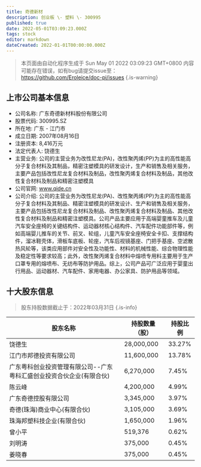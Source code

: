 ```yaml
---
title: 奇德新材
description: 创业板 \- 塑料 \- 300995
published: true
date: 2022-05-01T03:09:23.000Z
tags: stock
editor: markdown
dateCreated: 2022-01-01T00:00:00.000Z
---
```


> 本页面由自动化程序生成于 Sun May 01 2022 03:09:23 GMT+0800
> 内容可能存在错误，如有bug请提交issue至：https://github.com/Eroleice/doc-pi/issues
{.is-warning}

## 上市公司基本信息
- 公司名称: 广东奇德新材料股份有限公司
- 股票代码: 300995.SZ
- 所在地: 广东 - 江门市
- 成立日期: 2007年08月16日
- 注册资本: 8,416万元
- 法定代表人: 饶德生
- 主营业务: 公司的主营业务为改性尼龙(PA)，改性聚丙烯(PP)为主的高性能高分子复合材料及其制品，精密注塑模具的研发设计，生产和销售及相关服务，主要产品包括改性尼龙复合材料及制品，改性聚丙烯复合材料及制品，其他改性复合材料及制品和精密注塑模具
- 公司官网: www.qide.cn
- 公司介绍: 公司的主营业务为改性尼龙(PA)、改性聚丙烯(PP)为主的高性能高分子复合材料及其制品、精密注塑模具的研发设计、生产和销售及相关服务，主要产品包括改性尼龙复合材料及制品、改性聚丙烯复合材料及制品、其他改性复合材料及制品和精密注塑模具。公司产品主要应用于高端婴童推车及儿童汽车安全座椅的关键结构件、运动器材核心结构件、汽车配件功能部件等，例如高端婴儿推车的关节、前叉、轮组，儿童汽车安全座椅安全卡扣、支撑结构件，溜冰鞋壳体，滑板车底板、轮座，汽车后视镜基座、门把手基座、空滤散热风轮等，该类应用部件对安全性及功能性、材料的机械性能、综合物理性能及稳定性等要求较高；此外，改性聚丙烯复合材料中熔喷专用料主要用于生产口罩专用的熔喷布、无纺布等防护用品。综上，公司产品可广泛应用于婴童出行用品、运动器材、汽车配件、家用电器、办公家具、防护用品等领域。


## 十大股东信息
> 股东持股数据截止于：2022年03月31日
{.is-info}

| 股东名称 | 持股数量（股） | 持股比例 |
| --- | --- | --- |
| 饶德生 | 28,000,000 | 33.27% |
| 江门市邦德投资有限公司 | 11,600,000 | 13.78% |
| 广东粤科创业投资管理有限公司--广东粤科汇盛创业投资合伙企业(有限合伙) | 6,270,000 | 7.45% |
| 陈云峰 | 4,200,000 | 4.99% |
| 广东奇德控股有限公司 | 3,345,000 | 3.97% |
| 奇德(珠海)商业中心(有限合伙) | 3,105,000 | 3.69% |
| 珠海邦塑科技企业(有限合伙) | 1,650,000 | 1.96% |
| 曾小平 | 519,376 | 0.62% |
| 刘明涛 | 375,000 | 0.45% |
| 姜晓春 | 375,000 | 0.45% |




